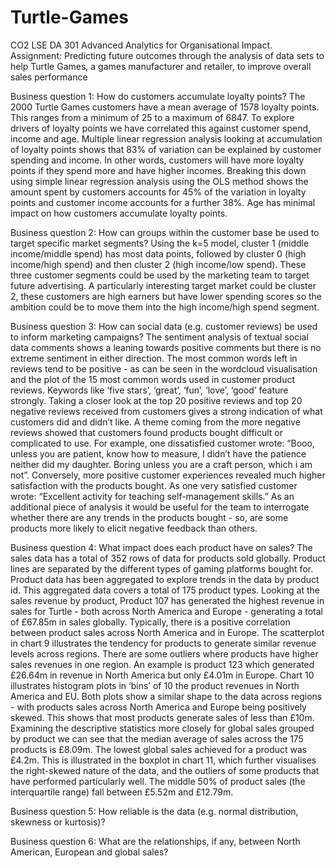 # Turtle-Games

CO2 LSE DA 301 Advanced Analytics for Organisational Impact. Assignment: Predicting future outcomes through the analysis of data sets to help Turtle Games, a games manufacturer and retailer, to improve overall sales performance

Business question 1: How do customers accumulate loyalty points? The 2000 Turtle Games customers have a mean average of 1578 loyalty points. This ranges from a minimum of 25 to a maximum of 6847. To explore drivers of loyalty points we have correlated this against customer spend, income and age. Multiple linear regression analysis looking at accumulation of loyalty points shows that 83% of variation can be explained by customer spending and income. In other words, customers will have more loyalty points if they spend more and have higher incomes. Breaking this down using simple linear regression analysis using the OLS method shows the amount spent by customers accounts for 45% of the variation in loyalty points and customer income accounts for a further 38%. Age has minimal impact on how customers accumulate loyalty points.

Business question 2: How can groups within the customer base be used to target specific market segments? Using the k=5 model, cluster 1 (middle income/middle spend) has most data points, followed by cluster 0 (high income/high spend) and then cluster 2 (high income/low spend). These three customer segments could be used by the marketing team to target future advertising. A particularly interesting target market could be cluster 2, these customers are high earners but have lower spending scores so the ambition could be to move them into the high income/high spend segment.

Business question 3: How can social data (e.g. customer reviews) be used to inform marketing campaigns? The sentiment analysis of textual social data comments shows a leaning towards positive comments but there is no extreme sentiment in either direction. The most common words left in reviews tend to be positive - as can be seen in the wordcloud visualisation and the plot of the 15 most common words used in customer product reviews. Keywords like ‘five stars’, ‘great’, ‘fun’, ‘love’, ‘good’ feature strongly. Taking a closer look at the top 20 positive reviews and top 20 negative reviews received from customers gives a strong indication of what customers did and didn’t like. A theme coming from the more negative reviews showed that customers found products bought difficult or complicated to use. For example, one dissatisfied customer wrote: “Booo, unless you are patient, know how to measure, I didn’t have the patience neither did my daughter. Boring unless you are a craft person, which i am not”. Conversely, more positive customer experiences revealed much higher satisfaction with the products bought. As one very satisfied customer wrote: “Excellent activity for teaching self-management skills.” As an additional piece of analysis it would be useful for the team to interrogate whether there are any trends in the products bought - so, are some products more likely to elicit negative feedback than others.

Business question 4: What impact does each product have on sales?
The sales data has a total of 352 rows of data for products sold globally. Product lines are separated by the different types of gaming platforms bought for. Product data has been aggregated to explore trends in the data by product id. This aggregated data covers a total of 175 product types. Looking at the sales revenue by product, Product 107 has generated the highest revenue in sales for Turtle - both across North America and Europe - generating a total of £67.85m in sales globally. Typically, there is a positive correlation between product sales across North America and in Europe. The scatterplot in chart 9 illustrates the tendency for products to generate similar revenue levels across regions. There are some outliers where products have higher sales revenues in one region. An example is product 123 which generated £26.64m in revenue in North America but only £4.01m in Europe. Chart 10 illustrates histogram plots in ‘bins’ of 10 the product revenues in North America and EU. Both plots show a similar shape to the data across regions - with products sales across North America and Europe being positively skewed. This shows that most products generate sales of less than £10m. Examining the descriptive statistics more closely for global sales grouped by product we can see that the median average of sales across the 175 products is £8.09m. The lowest global sales achieved for a product was £4.2m. This is illustrated in the boxplot in chart 11, which further visualises the right-skewed nature of the data, and the outliers of some products that have performed particularly well. The middle 50% of product sales (the interquartile range) fall between £5.52m and £12.79m.

Business question 5: How reliable is the data (e.g. normal distribution, skewness or kurtosis)?

Business question 6: What are the relationships, if any, between North American, European and global sales?
